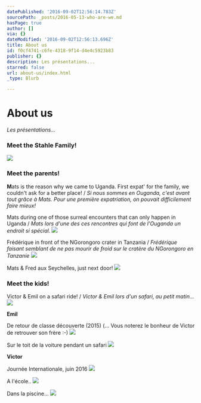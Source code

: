 ```yaml
---
datePublished: '2016-09-02T12:56:14.783Z'
sourcePath: _posts/2016-05-13-who-are-we.md
hasPage: true
author: []
via: {}
dateModified: '2016-09-02T12:56:13.696Z'
title: About us
id: f0cf4741-c6fe-4318-9f14-d4e4c5923b83
publisher: {}
description: Les présentations...
starred: false
url: about-us/index.html
_type: Blurb

---
```

# About us

_Les présentations..._

### **Meet the Stahle Family**!
![](https://the-grid-user-content.s3-us-west-2.amazonaws.com/1c3a9707-4f40-4b88-86bc-891506da7db8.jpg)

### **Meet the parents**!

**M**ats is the reason why we came to Uganda. First expat' for the family, we couldn't ask for a better place! / _Si nous sommes en Ouganda, c'est avant tout grâce à Mats. Pour une première expatriation, on pouvait difficilement faire mieux!_

Mats during one of those surreal encounters that can only happen in Uganda / _Mats lors d'une des ces rencontres qui font de l'Ouganda un endroit si spécial._
![](https://the-grid-user-content.s3-us-west-2.amazonaws.com/32f0c5ca-e707-4c42-aa0e-a6fca4751fb2.jpg)

Frédérique in front of the NGorongoro crater in Tanzania / _Frédérique faisant semblant de ne pas mourir de froid sur le cratère du NGorongoro en Tanzanie_
![](https://the-grid-user-content.s3-us-west-2.amazonaws.com/ae7d4a22-e096-4648-8798-88250f5711f3.jpg)

Mats & Fred aux Seychelles, just next door!
![](https://the-grid-user-content.s3-us-west-2.amazonaws.com/f9bbda36-d889-4e95-ae7f-c215ca361aa2.jpg)

### **Meet the kids**!

Victor & Emil on a safari ride! / _Victor & Emil lors d'un safari, au petit matin..._
![](https://the-grid-user-content.s3-us-west-2.amazonaws.com/3518d925-1cbf-47a4-a40b-fb36738544e4.jpg)

**Emil**

De retour de classe découverte (2015) (... Vous noterez le bonheur de Victor de retrouver son frère :-)
![](https://the-grid-user-content.s3-us-west-2.amazonaws.com/0d2601cb-0566-40ca-8833-236feaffbdad.jpg)

Sur le toit de la voiture pendant un safari
![](https://the-grid-user-content.s3-us-west-2.amazonaws.com/05f57956-4401-4c17-95e8-c1a88af22b3e.jpg)

**Victor**

Journée Internationale, juin 2016
![](https://the-grid-user-content.s3-us-west-2.amazonaws.com/74479e37-7538-4d01-ba36-f3c8b4ce72d4.jpg)

A l'école..
![](https://the-grid-user-content.s3-us-west-2.amazonaws.com/226d381b-e624-4c56-b270-1c3df68d362c.jpg)

Dans la piscine...
![](https://the-grid-user-content.s3-us-west-2.amazonaws.com/b3fbcaed-43a0-4461-bcd3-d311df7e56be.jpg)